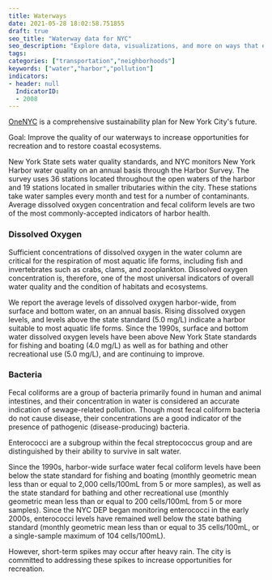 ```yaml
---
title: Waterways
date: 2021-05-28 18:02:58.751855
draft: true
seo_title: "Waterway data for NYC"
seo_description: "Explore data, visualizations, and more on ways that environments shape health in New York City's neighborhoods.."
tags: 
categories: ["transportation","neighborhoods"]
keywords: ["water","harbor","pollution"]
indicators:
- header: null
  IndicatorID: 
  - 2008
---
```


[OneNYC](http://www1.nyc.gov/html/onenyc/index.html) is a comprehensive sustainability plan for New York City's future.

Goal: Improve the quality of our waterways to increase opportunities for recreation and to restore coastal ecosystems.

New York State sets water quality standards, and NYC monitors New York Harbor water quality on an annual basis through the Harbor Survey. The survey uses 36 stations located throughout the open waters of the harbor and 19 stations located in smaller tributaries within the city. These stations take water samples every month and test for a number of contaminants. Average dissolved oxygen concentration and fecal coliform levels are two of the most commonly-accepted indicators of harbor health.

### Dissolved Oxygen

Sufficient concentrations of dissolved oxygen in the water column are critical for the respiration of most aquatic life forms, including fish and invertebrates such as crabs, clams, and zooplankton. Dissolved oxygen concentration is, therefore, one of the most universal indicators of overall water quality and the condition of habitats and ecosystems.   
  
We report the average levels of dissolved oxygen harbor-wide, from surface and bottom water, on an annual basis. Rising dissolved oxygen levels, and levels above the state standard (5.0 mg/L) indicate a harbor suitable to most aquatic life forms. Since the 1990s, surface and bottom water dissolved oxygen levels have been above New York State standards for fishing and boating (4.0 mg/L) as well as for bathing and other recreational use (5.0 mg/L), and are continuing to improve.

### Bacteria

Fecal coliforms are a group of bacteria primarily found in human and animal intestines, and their concentration in water is considered an accurate indication of sewage-related pollution. Though most fecal coliform bacteria do not cause disease, their concentrations are a good indicator of the presence of pathogenic (disease-producing) bacteria.  

Enterococci are a subgroup within the fecal streptococcus group and are distinguished by their ability to survive in salt water.
  
Since the 1990s, harbor-wide surface water fecal coliform levels have been below the state standard for fishing and boating (monthly geometric mean less than or equal to 2,000 cells/100mL from 5 or more samples), as well as the state standard for bathing and other recreational use (monthly geometric mean less than or equal to 200 cells/100mL from 5 or more samples). Since the NYC DEP began monitoring enterococci in the early 2000s, enterococci levels have remained well below the state bathing standard (monthly geometric mean less than or equal to 35 cells/100mL, or a single-sample maximum of 104 cells/100mL).

However, short-term spikes may occur after heavy rain. The city is committed to addressing these spikes to increase opportunities for recreation.
